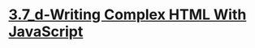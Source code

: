 # [3.7_d-Writing Complex HTML With JavaScript](https://ranj247.github.io/JS_Practice-3.7_d-Writing_Complex_HTML_With_JavaScript/)
